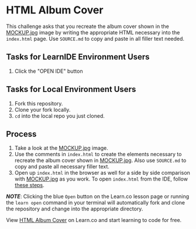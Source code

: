 
# HTML Album Cover

This challenge asks that you recreate the album cover shown in the <a href="https://s3.amazonaws.com/learn-verified/MOCKUP.jpg" target="_blank">MOCKUP.jpg</a> image by writing the appropriate HTML necessary into the `index.html` page. Use `SOURCE.md` to copy and paste in all filler text needed.

## Tasks for LearnIDE Environment Users

1. Click the "OPEN IDE" button

## Tasks for Local Environment Users

1. Fork this repository.
2. Clone your fork locally.
3. `cd` into the local repo you just cloned.

## Process 

1. Take a look at the <a href="https://s3.amazonaws.com/learn-verified/MOCKUP.jpg" target="_blank">MOCKUP.jpg</a> image.
2. Use the comments in `index.html` to create the elements necessary to recreate the album cover shown in <a href="https://s3.amazonaws.com/learn-verified/MOCKUP.jpg" target="_blank">MOCKUP.jpg</a>. Also use `SOURCE.md` to copy and paste all necessary filler text.
3. Open up `index.html` in the browser as well for a side by side comparison with <a href="https://s3.amazonaws.com/learn-verified/MOCKUP.jpg" target="_blank">MOCKUP.jpg</a> as you work. To open `index.html` from the IDE, follow [these steps](http://help.learn.co/the-learn-ide/common-ide-questions/viewing-html-pages-in-the-learn-ide).

***NOTE***: Clicking the blue `Open` button on the Learn.co lesson page or running the `learn open` command in your terminal will automatically fork and clone the repository and change into the appropriate directory.

<p data-visibility='hidden'>View <a href='https://learn.co/lessons/html-album-cover' title='HTML Album Cover'>HTML Album Cover</a> on Learn.co and start learning to code for free.</p>

